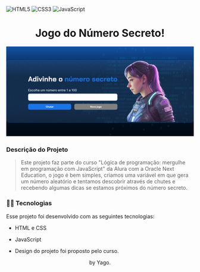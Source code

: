 ![HTML5](https://img.shields.io/badge/html5-%23E34F26.svg?style=for-the-badge&logo=html5&logoColor=white)
![CSS3](https://img.shields.io/badge/css3-%231572B6.svg?style=for-the-badge&logo=css3&logoColor=white)
![JavaScript](https://img.shields.io/badge/javascript-%23323330.svg?style=for-the-badge&logo=javascript&logoColor=%23F7DF1E)

<div> <h1 align="center" style="font-weight: bold;">Jogo do Número Secreto!</h1> </div>

<p align="center">
    <img src="./img/screenshot page.png" width="800px">
  </p>

### Descrição do Projeto

> Este projeto faz parte do curso "Lógica de programação: mergulhe em programação com JavaScript" da Alura com a Oracle Next Education, o jogo é bem simples, criamos uma variável em que gera um número aleatório e tentamos descobrir através de chutes e recebendo algumas dicas se estamos próximos do número secreto.

### 👨‍💻 Tecnologias

Esse projeto foi desenvolvido com as seguintes tecnologias:

- HTML e CSS
- JavaScript

- Design do projeto foi proposto pelo curso.

<p align="center">
    by Yago.
</p>
